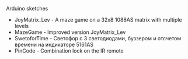 Arduino sketches

- JoyMatrix_Lev - A maze game on a 32x8 1088AS matrix with multiple levels
- MazeGame - Improved version JoyMatrix_Lev
- SwetoforTime - Светофор с 3 светодиодами, буззером и отсчетом времени на индикаторе 5161AS
- PinCode - Combination lock on the IR remote

<!---
ProDanil/ProDanil is a ✨ special ✨ repository because its `README.md` (this file) appears on your GitHub profile.
You can click the Preview link to take a look at your changes.
--->
